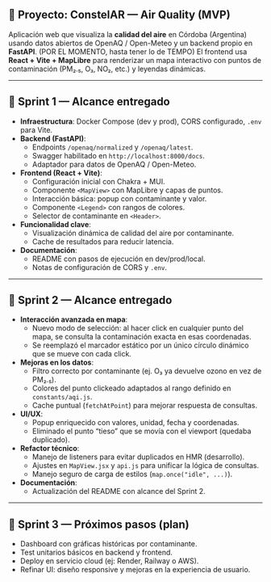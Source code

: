 ## 🚀 Proyecto: ConstelAR — Air Quality (MVP)

Aplicación web que visualiza la **calidad del aire** en Córdoba (Argentina) usando
datos abiertos de OpenAQ / Open-Meteo y un backend propio en **FastAPI**.  (POR EL MOMENTO, hasta tener lo de TEMPO)
El frontend usa **React + Vite + MapLibre** para renderizar un mapa interactivo
con puntos de contaminación (PM₂․₅, O₃, NO₂, etc.) y leyendas dinámicas.

---

## 📅 Sprint 1 — Alcance entregado

- **Infraestructura**: Docker Compose (dev y prod), CORS configurado, `.env` para Vite.
- **Backend (FastAPI)**:
  - Endpoints `/openaq/normalized` y `/openaq/latest`.
  - Swagger habilitado en `http://localhost:8000/docs`.
  - Adaptador para datos de OpenAQ / Open-Meteo.
- **Frontend (React + Vite)**:
  - Configuración inicial con Chakra + MUI.
  - Componente `<MapView>` con MapLibre y capas de puntos.
  - Interacción básica: popup con contaminante y valor.
  - Componente `<Legend>` con rangos de colores.
  - Selector de contaminante en `<Header>`.
- **Funcionalidad clave**:
  - Visualización dinámica de calidad del aire por contaminante.
  - Cache de resultados para reducir latencia.
- **Documentación**:
  - README con pasos de ejecución en dev/prod/local.
  - Notas de configuración de CORS y `.env`.

---

## 📅 Sprint 2 — Alcance entregado

- **Interacción avanzada en mapa**:
  - Nuevo modo de selección: al hacer click en cualquier punto del mapa, se consulta
    la contaminación exacta en esas coordenadas.
  - Se reemplazó el marcador estático por un único círculo dinámico que se mueve con cada click.
- **Mejoras en los datos**:
  - Filtro correcto por contaminante (ej. O₃ ya devuelve ozono en vez de PM₂․₅).
  - Colores del punto clickeado adaptados al rango definido en `constants/aqi.js`.
  - Cache puntual (`fetchAtPoint`) para mejorar respuesta de consultas.
- **UI/UX**:
  - Popup enriquecido con valores, unidad, fecha y coordenadas.
  - Eliminado el punto “tieso” que se movía con el viewport (quedaba duplicado).
- **Refactor técnico**:
  - Manejo de listeners para evitar duplicados en HMR (desarrollo).
  - Ajustes en `MapView.jsx` y `api.js` para unificar la lógica de consultas.
  - Manejo seguro de carga de estilos (`map.once("idle", ...)`).
- **Documentación**:
  - Actualización del README con alcance del Sprint 2.

---

## 📅 Sprint 3 — Próximos pasos (plan)

- Dashboard con gráficas históricas por contaminante.
- Test unitarios básicos en backend y frontend.
- Deploy en servicio cloud (ej: Render, Railway o AWS).
- Refinar UI: diseño responsive y mejoras en la experiencia de usuario.
